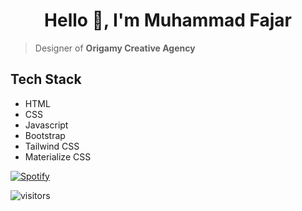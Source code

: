 <h1 align="center">Hello 👋, I'm Muhammad Fajar</h1>

> Designer of <b>Origamy Creative Agency</b>

## Tech Stack
* HTML
* CSS
* Javascript
* Bootstrap
* Tailwind CSS
* Materialize CSS

[![Spotify](https://readme-spotify.warengonzaga.com/api/spotify)](https://open.spotify.com/user/5a0chw1ynjii20kp4u2v0vzuh)

![visitors](https://visitor-badge.glitch.me/badge?page_id=mfjrid/mfjrid)

